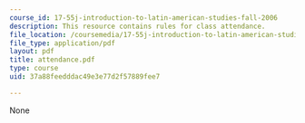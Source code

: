 ```yaml
---
course_id: 17-55j-introduction-to-latin-american-studies-fall-2006
description: This resource contains rules for class attendance.
file_location: /coursemedia/17-55j-introduction-to-latin-american-studies-fall-2006/37a88feedddac49e3e77d2f57889fee7_attendance.pdf
file_type: application/pdf
layout: pdf
title: attendance.pdf
type: course
uid: 37a88feedddac49e3e77d2f57889fee7

---
```

None